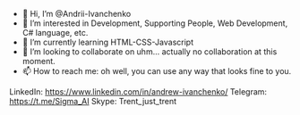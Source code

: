 - 👋 Hi, I’m @Andrii-Ivanchenko
- 👀 I’m interested in Development, Supporting People, Web Development, C# language, etc. 
- 🌱 I’m currently learning HTML-CSS-Javascript
- 💞️ I’m looking to collaborate on uhm... actually no collaboration at this moment. 
- 📫 How to reach me: oh well, you can use any way that looks fine to you. 

LinkedIn: https://www.linkedin.com/in/andrew-ivanchenko/
Telegram: https://t.me/Sigma_AI
Skype: Trent_just_trent


<!---
Andrii-Ivanchenko/Andrii-Ivanchenko is a ✨ special ✨ repository because its `README.md` (this file) appears on your GitHub profile.
You can click the Preview link to take a look at your changes.
--->
